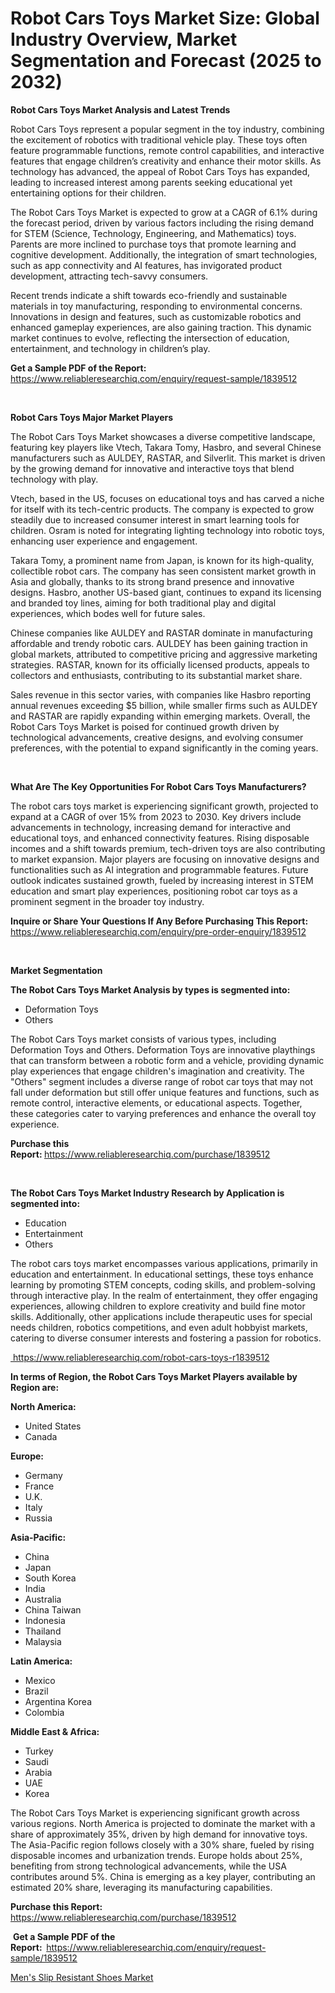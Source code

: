 <p><h1>Robot Cars Toys Market Size: Global Industry Overview, Market Segmentation and Forecast (2025 to 2032)</h1></p><p><strong>Robot Cars Toys Market Analysis and Latest Trends</strong></p>
<p><p>Robot Cars Toys represent a popular segment in the toy industry, combining the excitement of robotics with traditional vehicle play. These toys often feature programmable functions, remote control capabilities, and interactive features that engage children’s creativity and enhance their motor skills. As technology has advanced, the appeal of Robot Cars Toys has expanded, leading to increased interest among parents seeking educational yet entertaining options for their children.</p><p>The Robot Cars Toys Market is expected to grow at a CAGR of 6.1% during the forecast period, driven by various factors including the rising demand for STEM (Science, Technology, Engineering, and Mathematics) toys. Parents are more inclined to purchase toys that promote learning and cognitive development. Additionally, the integration of smart technologies, such as app connectivity and AI features, has invigorated product development, attracting tech-savvy consumers.</p><p>Recent trends indicate a shift towards eco-friendly and sustainable materials in toy manufacturing, responding to environmental concerns. Innovations in design and features, such as customizable robotics and enhanced gameplay experiences, are also gaining traction. This dynamic market continues to evolve, reflecting the intersection of education, entertainment, and technology in children’s play.</p></p>
<p><strong>Get a Sample PDF of the Report:&nbsp;</strong> <a href="https://www.reliableresearchiq.com/enquiry/request-sample/1839512?utm_campaign=3354&utm_medium=2&utm_source=Github&utm_content=ia&utm_term=04042025&utm_id=robot-cars-toys">https://www.reliableresearchiq.com/enquiry/request-sample/1839512</a></p>
<p>&nbsp;</p>
<p><strong>Robot Cars Toys Major Market Players</strong></p>
<p><p>The Robot Cars Toys Market showcases a diverse competitive landscape, featuring key players like Vtech, Takara Tomy, Hasbro, and several Chinese manufacturers such as AULDEY, RASTAR, and Silverlit. This market is driven by the growing demand for innovative and interactive toys that blend technology with play.</p><p>Vtech, based in the US, focuses on educational toys and has carved a niche for itself with its tech-centric products. The company is expected to grow steadily due to increased consumer interest in smart learning tools for children. Osram is noted for integrating lighting technology into robotic toys, enhancing user experience and engagement.</p><p>Takara Tomy, a prominent name from Japan, is known for its high-quality, collectible robot cars. The company has seen consistent market growth in Asia and globally, thanks to its strong brand presence and innovative designs. Hasbro, another US-based giant, continues to expand its licensing and branded toy lines, aiming for both traditional play and digital experiences, which bodes well for future sales.</p><p>Chinese companies like AULDEY and RASTAR dominate in manufacturing affordable and trendy robotic cars. AULDEY has been gaining traction in global markets, attributed to competitive pricing and aggressive marketing strategies. RASTAR, known for its officially licensed products, appeals to collectors and enthusiasts, contributing to its substantial market share.</p><p>Sales revenue in this sector varies, with companies like Hasbro reporting annual revenues exceeding $5 billion, while smaller firms such as AULDEY and RASTAR are rapidly expanding within emerging markets. Overall, the Robot Cars Toys Market is poised for continued growth driven by technological advancements, creative designs, and evolving consumer preferences, with the potential to expand significantly in the coming years.</p></p>
<p>&nbsp;</p>
<p><strong>What Are The Key Opportunities For Robot Cars Toys Manufacturers?</strong></p>
<p><p>The robot cars toys market is experiencing significant growth, projected to expand at a CAGR of over 15% from 2023 to 2030. Key drivers include advancements in technology, increasing demand for interactive and educational toys, and enhanced connectivity features. Rising disposable incomes and a shift towards premium, tech-driven toys are also contributing to market expansion. Major players are focusing on innovative designs and functionalities such as AI integration and programmable features. Future outlook indicates sustained growth, fueled by increasing interest in STEM education and smart play experiences, positioning robot car toys as a prominent segment in the broader toy industry.</p></p>
<p><strong>Inquire or Share Your Questions If Any Before Purchasing This Report:</strong> <a href="https://www.reliableresearchiq.com/enquiry/pre-order-enquiry/1839512?utm_campaign=3354&utm_medium=2&utm_source=Github&utm_content=ia&utm_term=04042025&utm_id=robot-cars-toys">https://www.reliableresearchiq.com/enquiry/pre-order-enquiry/1839512</a></p>
<p>&nbsp;</p>
<p><strong>Market Segmentation</strong></p>
<p><strong>The Robot Cars Toys Market Analysis by types is segmented into:</strong></p>
<p><ul><li>Deformation Toys</li><li>Others</li></ul></p>
<p><p>The Robot Cars Toys market consists of various types, including Deformation Toys and Others. Deformation Toys are innovative playthings that can transform between a robotic form and a vehicle, providing dynamic play experiences that engage children's imagination and creativity. The "Others" segment includes a diverse range of robot car toys that may not fall under deformation but still offer unique features and functions, such as remote control, interactive elements, or educational aspects. Together, these categories cater to varying preferences and enhance the overall toy experience.</p></p>
<p><strong>Purchase this Report:&nbsp;</strong><a href="https://www.reliableresearchiq.com/purchase/1839512?utm_campaign=3354&utm_medium=2&utm_source=Github&utm_content=ia&utm_term=04042025&utm_id=robot-cars-toys">https://www.reliableresearchiq.com/purchase/1839512</a></p>
<p>&nbsp;</p>
<p><strong>The Robot Cars Toys Market Industry Research by Application is segmented into:</strong></p>
<p><ul><li>Education</li><li>Entertainment</li><li>Others</li></ul></p>
<p><p>The robot cars toys market encompasses various applications, primarily in education and entertainment. In educational settings, these toys enhance learning by promoting STEM concepts, coding skills, and problem-solving through interactive play. In the realm of entertainment, they offer engaging experiences, allowing children to explore creativity and build fine motor skills. Additionally, other applications include therapeutic uses for special needs children, robotics competitions, and even adult hobbyist markets, catering to diverse consumer interests and fostering a passion for robotics.</p></p>
<p><a href="https://www.reliableresearchiq.com/robot-cars-toys-r1839512?utm_campaign=3354&utm_medium=2&utm_source=Github&utm_content=ia&utm_term=04042025&utm_id=robot-cars-toys">&nbsp;https://www.reliableresearchiq.com/robot-cars-toys-r1839512</a></p>
<p><strong>In terms of Region, the Robot Cars Toys Market Players available by Region are:</strong></p>
<p>
    <p> <strong> North America: </strong>
        <ul>
            <li>United States</li>
            <li>Canada</li>
        </ul>
        </p> 
    <p> <strong> Europe: </strong>
        <ul>
            <li>Germany</li>
            <li>France</li>
            <li>U.K.</li>
            <li>Italy</li>
            <li>Russia</li>
        </ul>
        </p> 
    <p> <strong> Asia-Pacific: </strong>
        <ul>
            <li>China</li>
            <li>Japan</li>
            <li>South Korea</li>
            <li>India</li>
            <li>Australia</li>
            <li>China Taiwan</li>
            <li>Indonesia</li>
            <li>Thailand</li>
            <li>Malaysia</li>
        </ul>
        </p> 
    <p> <strong> Latin America: </strong>
        <ul>
            <li>Mexico</li>
            <li>Brazil</li>
            <li>Argentina Korea</li>
            <li>Colombia</li>
        </ul>
        </p> 
    <p> <strong> Middle East & Africa: </strong>
        <ul>
            <li>Turkey</li>
            <li>Saudi</li>
            <li>Arabia</li>
            <li>UAE</li>
            <li>Korea</li>
        </ul>
    </p>
    </p>
<p><p>The Robot Cars Toys Market is experiencing significant growth across various regions. North America is projected to dominate the market with a share of approximately 35%, driven by high demand for innovative toys. The Asia-Pacific region follows closely with a 30% share, fueled by rising disposable incomes and urbanization trends. Europe holds about 25%, benefiting from strong technological advancements, while the USA contributes around 5%. China is emerging as a key player, contributing an estimated 20% share, leveraging its manufacturing capabilities.</p></p>
<p><strong>Purchase this Report: </strong><a href="https://www.reliableresearchiq.com/purchase/1839512?utm_campaign=3354&utm_medium=2&utm_source=Github&utm_content=ia&utm_term=04042025&utm_id=robot-cars-toys">https://www.reliableresearchiq.com/purchase/1839512</a></p>
<p>&nbsp;<strong>Get a Sample PDF of the Report:&nbsp;&nbsp;</strong><a href="https://www.reliableresearchiq.com/enquiry/request-sample/1839512?utm_campaign=3354&utm_medium=2&utm_source=Github&utm_content=ia&utm_term=04042025&utm_id=robot-cars-toys">https://www.reliableresearchiq.com/enquiry/request-sample/1839512</a></p>
<p><strong></strong></p>
<p><p><a href="https://github.com/XavierTyler76/Market-Research-Report-List-1/blob/main/mens-slip-resistant-shoes-market.md?utm_campaign=3354&utm_medium=2&utm_source=Github&utm_content=ia&utm_term=04042025&utm_id=robot-cars-toys">Men's Slip Resistant Shoes Market</a></p></p>